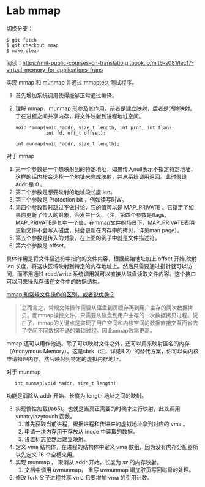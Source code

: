 # Lab mmap

切换分支：

    $ git fetch
    $ git checkout mmap
    $ make clean

阅读：https://mit-public-courses-cn-translatio.gitbook.io/mit6-s081/lec17-virtual-memory-for-applications-frans

实现 mmap 和 munmap 并通过 mmaptest 测试程序。

1. 首先增加系统调用使得能够正常通过编译。

2. 理解 mmap，munmap 形参及其作用，前者是建立映射，后者是消除映射。于在进程之间共享内存，将文件映射到进程地址空间。

       void *mmap(void *addr, size_t length, int prot, int flags,
                  int fd, off_t offset);

       int munmap(void *addr, size_t length);

对于 mmap

   1. 第一个参数是一个想映射到的特定地址，如果传入null表示不指定特定地址，这样的话内核会选择一个地址来完成映射，并从系统调用返回。此时假设 addr 是 0 。
   2. 第二个参数是想要映射的地址段长度 len。
   3. 第三个参数是 Protection bit ，例如读写R|W。
   4. 第四个参数暂时跳过不做讨论，它的值可以是 MAP_PRIVATE 。它指定了如果你更新了传入的对象，会发生什么。（注，第四个参数是flags，MAP_PRIVATE是其中一个值，在mmap文件的场景下，MAP_PRIVATE表明更新文件不会写入磁盘，只会更新在内存中的拷贝，详见man page）。
   5. 第五个参数是传入的对象，在上面的例子中就是文件描述符。
   6. 第六个参数是 offset。

具体作用是将文件描述符中指向的文件内容，根据起始地址加上 offset 开始,映射 len 长度，将这块区域映射到特定的内存地址上。然后只需要通过指针就可以访问，而不用通过 read/write 系统调用就可以直接从磁盘读取文件内容。这个接口可以用来操纵存储在文件中的数据结构。

[mmap 和常规文件操作的区别，或者说优势？](https://www.cnblogs.com/huxiao-tee/p/4660352.html)

> 总而言之，常规文件操作需要从磁盘到页缓存再到用户主存的两次数据拷贝。而mmap操控文件，只需要从磁盘到用户主存的一次数据拷贝过程。说白了，mmap的关键点是实现了用户空间和内核空间的数据直接交互而省去了空间不同数据不通的繁琐过程。因此mmap效率更高。

mmap 还可以用作他途。除了可以映射文件之外，还可以用来映射匿名的内存（Anonymous Memory）。这是sbrk（注，详见8.2）的替代方案，你可以向内核申请物理内存，然后映射到特定的虚拟内存地址。

对于 munmap

       int munmap(void *addr, size_t length);

功能是消除从 addr 开始，长度为 length 地址之间的映射。

3. 实现惰性加载(lab5)。也就是当真正需要的时候才进行映射，此处调用 vmatrylazytouch 函数。
   1. 首先获取当前进程，根据进程和传进来的虚拟地址拿到对应的 vma 。
   2. 申请一块内存用于存放从 inode 中读取的数据。
   3. 设置标志位然后建立映射。
4. 定义 vma 结构体，在进程的结构体中定义 vma 数组，因为没有内存分配器所以先定义 16 个空槽来用。
5. 实现 munmap ， 取消从 addr 开始，长度为 sz 的内存映射。
   1. 文档中调用 uvmunmap， 重写 uvmunmap 增加脏页写回磁盘的处理。
6. 修改 fork 父子进程共享 vma 且要增加 vma 的引用计数。
